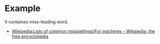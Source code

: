 # Example

It containes miss-leading word.

- [Wikipedia:Lists of common misspellings/For machines - Wikipedia, the free encyclopedia](https://en.wikipedia.org/wiki/Wikipedia:Lists_of_common_misspellings/For_machines "Wikipedia:Lists of common misspellings/For machines - Wikipedia, the free encyclopedia")
